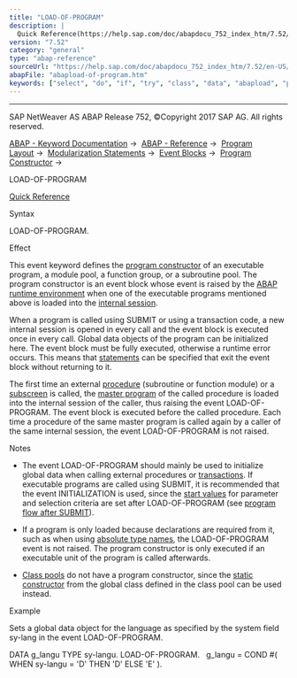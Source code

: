 ```yaml
---
title: "LOAD-OF-PROGRAM"
description: |
  Quick Reference(https://help.sap.com/doc/abapdocu_752_index_htm/7.52/en-US/abapload-of-program_shortref.htm) Syntax LOAD-OF-PROGRAM. Effect This event keyword defines the program constructor(https://help.sap.com/doc/abapdocu_752_index_htm/7.52/en-US/abenprogram_constructor_glosry.htm 'Glossary E
version: "7.52"
category: "general"
type: "abap-reference"
sourceUrl: "https://help.sap.com/doc/abapdocu_752_index_htm/7.52/en-US/abapload-of-program.htm"
abapFile: "abapload-of-program.htm"
keywords: ["select", "do", "if", "try", "class", "data", "abapload", "program"]
---
```


* * *

SAP NetWeaver AS ABAP Release 752, ©Copyright 2017 SAP AG. All rights reserved.

[ABAP - Keyword Documentation](https://help.sap.com/doc/abapdocu_752_index_htm/7.52/en-US/abenabap.htm) →  [ABAP - Reference](https://help.sap.com/doc/abapdocu_752_index_htm/7.52/en-US/abenabap_reference.htm) →  [Program Layout](https://help.sap.com/doc/abapdocu_752_index_htm/7.52/en-US/abenabap_program_layout.htm) →  [Modularization Statements](https://help.sap.com/doc/abapdocu_752_index_htm/7.52/en-US/abenabap_language_modularization.htm) →  [Event Blocks](https://help.sap.com/doc/abapdocu_752_index_htm/7.52/en-US/abenevent_blocks.htm) →  [Program Constructor](https://help.sap.com/doc/abapdocu_752_index_htm/7.52/en-US/abenprogram_constructor.htm) → 

LOAD-OF-PROGRAM

[Quick Reference](https://help.sap.com/doc/abapdocu_752_index_htm/7.52/en-US/abapload-of-program_shortref.htm)

Syntax

LOAD-OF-PROGRAM.

Effect

This event keyword defines the [program constructor](https://help.sap.com/doc/abapdocu_752_index_htm/7.52/en-US/abenprogram_constructor_glosry.htm "Glossary Entry") of an executable program, a module pool, a function group, or a subroutine pool. The program constructor is an event block whose event is raised by the [ABAP runtime environment](https://help.sap.com/doc/abapdocu_752_index_htm/7.52/en-US/abenabap_runtime_envir_glosry.htm "Glossary Entry") when one of the executable programs mentioned above is loaded into the [internal session](https://help.sap.com/doc/abapdocu_752_index_htm/7.52/en-US/abeninternal_session_glosry.htm "Glossary Entry").

When a program is called using SUBMIT or using a transaction code, a new internal session is opened in every call and the event block is executed once in every call. Global data objects of the program can be initialized here. The event block must be fully executed, otherwise a runtime error occurs. This means that [statements](https://help.sap.com/doc/abapdocu_752_index_htm/7.52/en-US/abenleave_program_units.htm) can be specified that exit the event block without returning to it.

The first time an external [procedure](https://help.sap.com/doc/abapdocu_752_index_htm/7.52/en-US/abenprocedure_glosry.htm "Glossary Entry") (subroutine or function module) or a [subscreen](https://help.sap.com/doc/abapdocu_752_index_htm/7.52/en-US/abensubscreen_glosry.htm "Glossary Entry") is called, the [master program](https://help.sap.com/doc/abapdocu_752_index_htm/7.52/en-US/abenframe_program_glosry.htm "Glossary Entry") of the called procedure is loaded into the internal session of the caller, thus raising the event LOAD-OF-PROGRAM. The event block is executed before the called procedure. Each time a procedure of the same master program is called again by a caller of the same internal session, the event LOAD-OF-PROGRAM is not raised.

Notes

-   The event LOAD-OF-PROGRAM should mainly be used to initialize global data when calling external procedures or [transactions](https://help.sap.com/doc/abapdocu_752_index_htm/7.52/en-US/abentransaction_glosry.htm "Glossary Entry"). If executable programs are called using SUBMIT, it is recommended that the event INITIALIZATION is used, since the [start values](https://help.sap.com/doc/abapdocu_752_index_htm/7.52/en-US/abenstart_value_glosry.htm "Glossary Entry") for parameter and selection criteria are set after LOAD-OF-PROGRAM (see [program flow after SUBMIT](https://help.sap.com/doc/abapdocu_752_index_htm/7.52/en-US/abenreporting_process.htm)).
    
-   If a program is only loaded because declarations are required from it, such as when using [absolute type names](https://help.sap.com/doc/abapdocu_752_index_htm/7.52/en-US/abenabsolute_typename_glosry.htm "Glossary Entry"), the LOAD-OF-PROGRAM event is not raised. The program constructor is only executed if an executable unit of the program is called afterwards.
    
-   [Class pools](https://help.sap.com/doc/abapdocu_752_index_htm/7.52/en-US/abenclass_pool_glosry.htm "Glossary Entry") do not have a program constructor, since the [static constructor](https://help.sap.com/doc/abapdocu_752_index_htm/7.52/en-US/abenstatic_constructor_glosry.htm "Glossary Entry") from the global class defined in the class pool can be used instead.
    

Example

Sets a global data object for the language as specified by the system field sy-lang in the event LOAD-OF-PROGRAM.

DATA g\_langu TYPE sy-langu.
LOAD-OF-PROGRAM.
  g\_langu = COND #( WHEN sy-langu = 'D' THEN 'D' ELSE 'E' ).